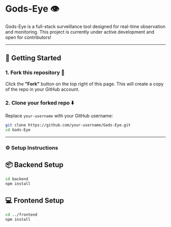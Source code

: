 # Gods-Eye 👁️

Gods-Eye is a full-stack surveillance tool designed for real-time observation and monitoring. This project is currently under active development and open for contributors!

---

## 🚀 Getting Started

### 1. Fork this repository 🍴

Click the **"Fork"** button on the top right of this page. This will create a copy of the repo in your GitHub account.

### 2. Clone your forked repo ⬇️

Replace `your-username` with your GitHub username:

```bash
git clone https://github.com/your-username/Gods-Eye.git
cd Gods-Eye
```

---

### ⚙️ Setup Instructions

## 📦 Backend Setup

```bash
cd backend
npm install
```

## 💻 Frontend Setup
```bash
cd ../frontend
npm install
```
